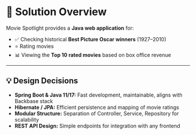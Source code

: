 # 🎯 Solution Overview

Movie Spotlight provides a **Java web application** for:

- ✅ Checking historical **Best Picture Oscar winners** (1927–2010)
- ⭐ Rating movies
- 📊 Viewing the **Top 10 rated movies** based on box office revenue

---

## 💡 Design Decisions

- **Spring Boot & Java 11/17:** Fast development, maintainable, aligns with Backbase stack
- **Hibernate / JPA:** Efficient persistence and mapping of movie ratings
- **Modular Structure:** Separation of Controller, Service, Repository for scalability
- **REST API Design:** Simple endpoints for integration with any frontend
